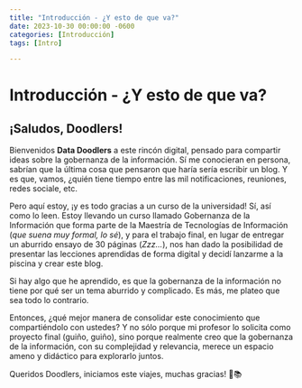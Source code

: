 ```yaml
---
title: "Introducción - ¿Y esto de que va?"
date: 2023-10-30 00:00:00 -0600
categories: [Introducción]
tags: [Intro]

---
```


# Introducción - ¿Y esto de que va?
## ¡Saludos, Doodlers!

Bienvenidos **Data Doodlers** a este rincón digital, pensado para compartir ideas sobre la gobernanza de la información. Sí me conocieran en persona, sabrían que la última cosa que pensaron que haría sería escribir un blog. Y es que, vamos, ¿quién tiene tiempo entre las mil notificaciones, reuniones, redes sociale, etc.

Pero aquí estoy, ¡y es todo gracias a un curso de la universidad! Sí, así como lo leen. Estoy llevando un curso llamado Gobernanza de la Información que forma parte de la Maestría de Tecnologías de Información (_que suena muy formal, lo sé_), y para el trabajo final, en lugar de entregar un aburrido ensayo de 30 páginas (_Zzz..._), nos han dado la posibilidad de presentar las lecciones aprendidas de forma digital y decidí lanzarme a la piscina y crear este blog. 

Si hay algo que he aprendido, es que la gobernanza de la información no tiene por qué ser un tema aburrido y complicado. Es más, me plateo que sea todo lo contrario.

Entonces, ¿qué mejor manera de consolidar este conocimiento que compartiéndolo con ustedes? Y no sólo porque mi profesor lo solicita como proyecto final (guiño, guiño), sino porque realmente creo que la gobernanza de la información, con su complejidad y relevancia, merece un espacio ameno y didáctico para explorarlo juntos.

Queridos Doodlers, iniciamos este viajes, muchas gracias! 🚀📚

